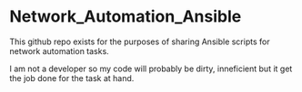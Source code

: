 # Network_Automation_Ansible
This github repo exists for the purposes of sharing Ansible scripts for network automation tasks.

I am not a developer so my code will probably be dirty, inneficient but it get the job done for the task at hand.
